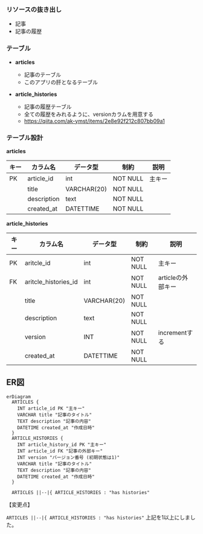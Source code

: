 ### リソースの抜き出し

- 記事
- 記事の履歴

### テーブル

- **articles**
  - 記事のテーブル
  - このアプリの肝となるテーブル

- **article_histories**
  - 記事の履歴テーブル
  - 全ての履歴をみれるように、versionカラムを用意する
  - https://qiita.com/ak-ymst/items/2e8e92f212c807bb09a1

### テーブル設計

**articles**

| キー | カラム名    | データ型    | 制約     | 説明   |
| ---- | ----------- | ----------- | -------- | ------ |
| PK   | article_id  | int         | NOT NULL | 主キー |
|      | title       | VARCHAR(20) | NOT NULL |        |
|      | description | text        | NOT NULL |        |
|      | created_at  | DATETTIME   | NOT NULL |        |

**article_histories**

| キー | カラム名             | データ型    | 制約     | 説明              |
| ---- | -------------------- | ----------- | -------- | ----------------- |
| PK   | aritcle_id           | int         | NOT NULL | 主キー            |
| FK   | aritcle_histories_id | int         | NOT NULL | articleの外部キー |
|      | title                | VARCHAR(20) | NOT NULL |                   |
|      | description          | text        | NOT NULL |                   |
|      | version              | INT         | NOT NULL | incrementする     |
|      | created_at           | DATETTIME   | NOT NULL |                   |

## ER図

```mermaid
erDiagram
  ARTICLES {
    INT article_id PK "主キー"
    VARCHAR title "記事のタイトル"
    TEXT description "記事の内容"
    DATETIME created_at "作成日時"
  }
  ARTICLE_HISTORIES {
    INT article_history_id PK "主キー"
    INT article_id FK "記事の外部キー"
    INT version "バージョン番号 (初期状態は1)"
    VARCHAR title "記事のタイトル"
    TEXT description "記事の内容"
    DATETIME created_at "作成日時"
  }
  
  ARTICLES ||--|{ ARTICLE_HISTORIES : "has histories"
```

【変更点】

```ARTICLES ||--|{ ARTICLE_HISTORIES : "has histories"```
上記を1以上にしました。
